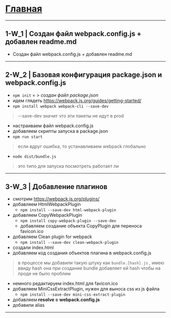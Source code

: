 # [Главная](README.md)
***
## 1-W_1 | Создан файл webpack.config.js + добавлен readme.md
- Создан файл webpack.config.js + добавлен readme.md
* * *
## 2-W_2 | Базовая конфигурация package.json и webpack.config.js
- `npm init` = > _создан файл package.json_
- идем глядеть https://webpack.js.org/guides/getting-started/
- `npm install webpack webpack-cli --save-dev`
> --save-dev значит что эти пакеты не идут в prod
- настраиваем файл webpack.config.js
- добавляем скрипты запуска в package.json
- `npm run start`
> если вдруг ошибка, то устанавливаем webpack глобально
- `node dist/bundle.js`
> это типо для запуска посмотреть работает ли
* * *
## 3-W_3 | Добавление плагинов
- смотрим https://webpack.js.org/plugins/
- добавляем HtmlWebpackPlugin
    - `npm install --save-dev html-webpack-plugin`
- добавляем CopyWebpackPlugin
    - `npm install copy-webpack-plugin --save-dev`
    - добавляем создание объекта CopyPlugin для переноса favicon.ico
- добавляем Clean plugin for webpack
    - `npm install --save-dev clean-webpack-plugin`
- создали index.html
- добавляем код создания объектов плагина в webpack.config.js
> в процессе мы добавили такую штуку как `bundle.[hash].js` , 
> имею ввиду hash она при создание bundle добавляет ей hash чтобы на проде не было проблем
- немного редактируем index.html для favicon.ico
- добавляем MiniCssExtractPlugin, нужен для выноса css из js файла
    - `npm install --save-dev mini-css-extract-plugin`
- добавляем **resolve** в **webpack.config.js**
- добавили alias
***
